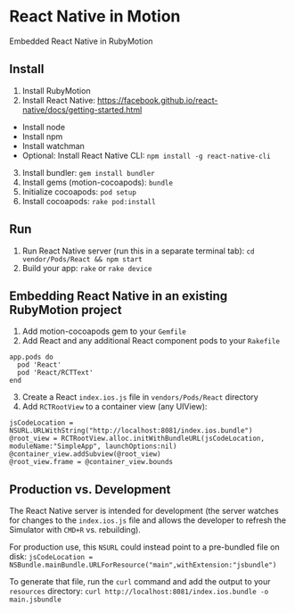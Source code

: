 # React Native in Motion
Embedded React Native in RubyMotion

## Install
1. Install RubyMotion
2. Install React Native: https://facebook.github.io/react-native/docs/getting-started.html
  * Install node
  * Install npm
  * Install watchman
  * Optional: Install React Native CLI: `npm install -g react-native-cli`
3. Install bundler: `gem install bundler`
4. Install gems (motion-cocoapods): `bundle`
5. Initialize cocoapods: `pod setup`
6. Install cocoapods: `rake pod:install`

## Run
1. Run React Native server (run this in a separate terminal tab): `cd vendor/Pods/React && npm start`
2. Build your app: `rake` or `rake device`

## Embedding React Native in an existing RubyMotion project
1. Add motion-cocoapods gem to your `Gemfile`
2. Add React and any additional React component pods to your `Rakefile`
```
app.pods do
  pod 'React'
  pod 'React/RCTText'
end
```
3. Create a React `index.ios.js` file in `vendors/Pods/React` directory
4. Add `RCTRootView` to a container view (any UIView):
```
jsCodeLocation = NSURL.URLWithString("http://localhost:8081/index.ios.bundle")
@root_view = RCTRootView.alloc.initWithBundleURL(jsCodeLocation, moduleName:"SimpleApp", launchOptions:nil)
@container_view.addSubview(@root_view)
@root_view.frame = @container_view.bounds
```

## Production vs. Development
The React Native server is intended for development (the server watches for changes to the `index.ios.js` file and allows the developer to refresh the Simulator with `CMD+R` vs. rebuilding).

For production use, this `NSURL` could instead point to a pre-bundled file on disk:
`jsCodeLocation = NSBundle.mainBundle.URLForResource("main",withExtension:"jsbundle")`

To generate that file, run the `curl` command and add the output to your `resources` directory:
`curl http://localhost:8081/index.ios.bundle -o main.jsbundle`
